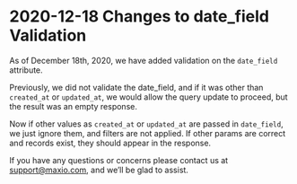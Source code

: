 # 2020-12-18 Changes to date_field Validation

As of December 18th, 2020, we have added validation on the `date_field` attribute.

Previously, we did not validate the date_field, and if it was other than `created_at` or `updated_at`,
we would allow the query update to proceed, but the result was an empty response.

Now if other values as `created_at` or `updated_at` are passed in `date_field`, we just ignore them, and filters are not applied.
If other params are correct and records exist, they should appear in the response.

If you have any questions or concerns please contact us at [support@maxio.com,](mailto:support@maxio.com) and we’ll be glad to assist.
